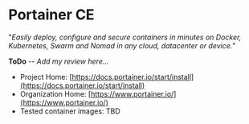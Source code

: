 # Portainer CE  

"*Easily deploy, configure and secure containers in minutes on Docker, Kubernetes, Swarm and Nomad in any cloud, datacenter or device.*"  

**ToDo** *-- Add my review here...*  

* Project Home: [https://docs.portainer.io/start/install](https://docs.portainer.io/start/install)  
* Organization Home: [https://www.portainer.io/](https://www.portainer.io/)  
* Tested container images: TBD  []()  
